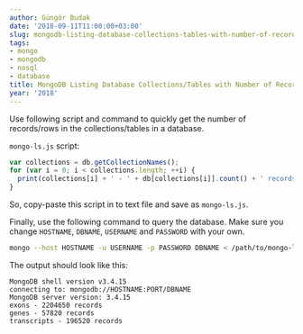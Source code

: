 ```yaml
---
author: Güngör Budak
date: '2018-09-11T11:00:00+03:00'
slug: mongodb-listing-database-collections-tables-with-number-of-records-rows
tags:
- mongo
- mongodb
- nosql
- database
title: MongoDB Listing Database Collections/Tables with Number of Records/Rows
year: '2018'
---
```


Use following script and command to quickly get the number of records/rows in the collections/tables in a database.

`mongo-ls.js` script:

```javascript
var collections = db.getCollectionNames();
for (var i = 0; i < collections.length; ++i) {
  print(collections[i] + ' - ' + db[collections[i]].count() + ' records');
}
```

So, copy-paste this script in to text file and save as `mongo-ls.js`.

Finally, use the following command to query the database. Make sure you change `HOSTNAME`, `DBNAME`, `USERNAME` and `PASSWORD` with your own.

```bash
mongo --host HOSTNAME -u USERNAME -p PASSWORD DBNAME < /path/to/mongo-ls.js
```

The output should look like this:

```
MongoDB shell version v3.4.15
connecting to: mongodb://HOSTNAME:PORT/DBNAME
MongoDB server version: 3.4.15
exons - 2204650 records
genes - 57820 records
transcripts - 196520 records
```

